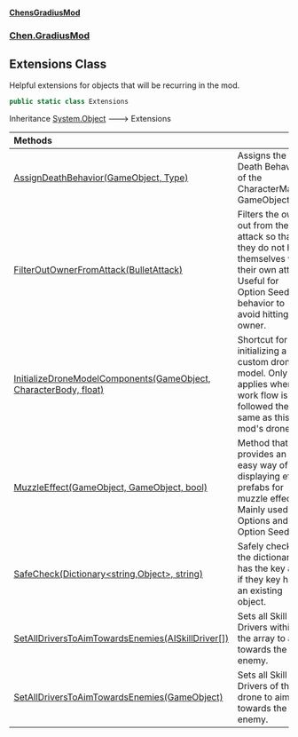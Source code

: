 #### [ChensGradiusMod](index 'index')
### [Chen.GradiusMod](neHTXX+yFsk1RpXqjkv9zg 'Chen.GradiusMod')
## Extensions Class
Helpful extensions for objects that will be recurring in the mod.  
```csharp
public static class Extensions
```

Inheritance [System.Object](https://docs.microsoft.com/en-us/dotnet/api/System.Object 'System.Object') &#129106; Extensions  

| Methods | |
| :--- | :--- |
| [AssignDeathBehavior(GameObject, Type)](K1MRXFDz2Y6fmEiBPz4g4A 'Chen.GradiusMod.Extensions.AssignDeathBehavior(GameObject, System.Type)') | Assigns the Death Behavior of the CharacterMaster GameObject.<br/> |
| [FilterOutOwnerFromAttack(BulletAttack)](ROWwPoVckGPOkgSNB6t1mg 'Chen.GradiusMod.Extensions.FilterOutOwnerFromAttack(BulletAttack)') | Filters the owner out from the attack so that they do not hit themselves with their own attack.<br/>Useful for Option Seeds' behavior to avoid hitting the owner.<br/> |
| [InitializeDroneModelComponents(GameObject, CharacterBody, float)](MLM3gd6oRnF+N278WNFp6A 'Chen.GradiusMod.Extensions.InitializeDroneModelComponents(GameObject, CharacterBody, float)') | Shortcut for initializing a custom drone model. Only applies when work flow is followed the same as this mod's drones.<br/> |
| [MuzzleEffect(GameObject, GameObject, bool)](VqLw8YvOQOtTNjYFE5CKmQ 'Chen.GradiusMod.Extensions.MuzzleEffect(GameObject, GameObject, bool)') | Method that provides an easy way of displaying effect prefabs for muzzle effects.<br/>Mainly used for Options and Option Seeds.<br/> |
| [SafeCheck(Dictionary&lt;string,Object&gt;, string)](GtmgOGo+p6OF3XFKi6ocSA 'Chen.GradiusMod.Extensions.SafeCheck(System.Collections.Generic.Dictionary&lt;string,Object&gt;, string)') | Safely checks if the dictionary has the key and if they key has an existing object.<br/> |
| [SetAllDriversToAimTowardsEnemies(AISkillDriver[])](JcLXFZQ6bg0Q5xgHl+a_tg 'Chen.GradiusMod.Extensions.SetAllDriversToAimTowardsEnemies(AISkillDriver[])') | Sets all Skill Drivers within the array to aim towards the enemy.<br/> |
| [SetAllDriversToAimTowardsEnemies(GameObject)](x9Bwh3jlhN6ccxwVHlhd3w 'Chen.GradiusMod.Extensions.SetAllDriversToAimTowardsEnemies(GameObject)') | Sets all Skill Drivers of the drone to aim towards the enemy.<br/> |
